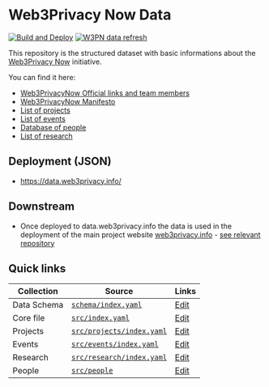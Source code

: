 # Web3Privacy Now Data

[![Build and Deploy](https://github.com/web3privacy/data/actions/workflows/deploy.yml/badge.svg)](https://github.com/web3privacy/data/actions/workflows/deploy.yml)
[![W3PN data refresh](https://github.com/web3privacy/data/actions/workflows/data-refresh.yml/badge.svg)](https://github.com/web3privacy/data/actions/workflows/data-refresh.yml)

This repository is the structured dataset with basic informations about the [Web3Privacy Now](https://web3privacy.info/) initiative.

You can find it here:
- [Web3PrivacyNow Official links and team members](https://github.com/web3privacy/data/blob/main/src/index.yaml)
- [Web3PrivacyNow Manifesto](https://github.com/web3privacy/data/blob/main/src/W3PN%20Manifesto.png)
- [List of projects](https://github.com/web3privacy/data/blob/main/src/projects/index.yaml)
- [List of events](https://github.com/web3privacy/data/blob/main/src/events/index.yaml)
- [Database of people](https://github.com/web3privacy/data/tree/main/src/people)
- [List of research](https://github.com/web3privacy/data/blob/main/src/research/index.yaml)

## Deployment (JSON)

* https://data.web3privacy.info/

## Downstream

* Once deployed to data.web3privacy.info the data is used in the deployment of the main project website [web3privacy.info](https://web3privacy.info/) - [see relevant repository](https://github.com/web3privacy/web)

## Quick links

| Collection | Source | Links |
| --- | --- | --- |
| Data Schema | [`schema/index.yaml`](schema/index.yaml) | [Edit](https://github.com/web3privacy/data/edit/main/schema/index.yaml) |
| Core file | [`src/index.yaml`](src/index.yaml) | [Edit](https://github.com/web3privacy/data/edit/main/src/index.yaml) |
| Projects | [`src/projects/index.yaml`](src/projects/index.yaml) | [Edit](https://github.com/web3privacy/data/edit/main/src/projects/index.yaml) |
| Events | [`src/events/index.yaml`](src/events/index.yaml) | [Edit](https://github.com/web3privacy/data/edit/main/src/events/index.yaml) |
| Research | [`src/research/index.yaml`](src/research/index.yaml) | [Edit](https://github.com/web3privacy/data/edit/main/src/research/index.yaml) |
| People | [`src/people`](src/people/) | [Edit](https://github.com/web3privacy/data/edit/main/src/people/) |


